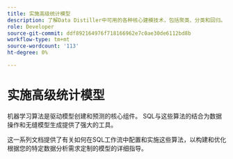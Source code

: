 ```yaml
---
title: 实施高级统计模型
description: 了解Data Distiller中可用的各种核心建模技术，包括聚类、分类和回归。 本文档提供了有关如何在SQL工作流中配置和实施这些算法，以构建和优化根据您的特定数据分析需求定制的模型的详细指导。
role: Developer
source-git-commit: ddf892164976f718166962e7c0ae30de6112bd8b
workflow-type: tm+mt
source-wordcount: '113'
ht-degree: 0%

---
```


# 实施高级统计模型

机器学习算法是驱动模型创建和预测的核心组件。 SQL与这些算法的结合为数据操作和无缝模型生成提供了强大的工具。

这一系列文档提供了有关如何在SQL工作流中配置和实施这些算法，以构建和优化根据您的特定数据分析需求定制的模型的详细指导。

